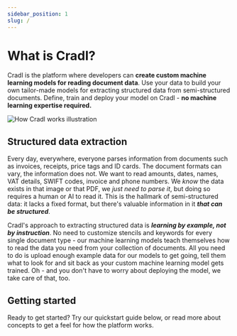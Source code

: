 ```yaml
---
sidebar_position: 1
slug: /
---
```


# What is Cradl?

Cradl is the platform where developers can **create custom machine learning models for reading document data**. Use your data to build your own tailor-made models for extracting structured data from semi-structured documents. Define, train and deploy your model on Cradl - **no machine learning expertise required.**

![How Cradl works illustration](/img/how-cradl-works.png)

## Structured data extraction

Every day, everywhere, everyone parses information from documents such as invoices, receipts, price tags and ID cards. The document formats can vary, the information does not. We want to read amounts, dates, names, VAT details, SWIFT codes, invoice and phone numbers. We _know_ the data exists in that image or that PDF, we _just need to parse it_, but doing so requires a human or AI to read it. This is the hallmark of semi-structured data: it lacks a fixed format, but there's valuable information in it _**that can be structured**_.

Cradl's approach to extracting structured data is _**learning by example, not by instruction**_. No need to customize stencils and keywords for every single document type - our machine learning models teach themselves how to read the data you need from your collection of documents. All you need to do is upload enough example data for our models to get going, tell them what to look for and sit back as your custom machine learning model gets trained. Oh - and you don't have to worry about deploying the model, we take care of that, too.

## Getting started

Ready to get started? Try our quickstart guide below, or read more about concepts to get a feel for how the platform works.


